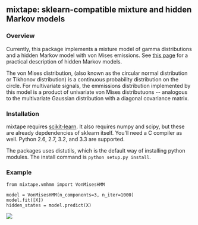 ## mixtape: sklearn-compatible mixture and hidden Markov models

### Overview

Currently, this package implements a mixture model of gamma distributions
and a hidden Markov model with von Mises emissions. See
[this page](http://scikit-learn.org/stable/modules/hmm.html) for a 
practical description of hidden Markov models.

The von Mises distribution, (also known as the circular normal
distribution or Tikhonov distribution) is a continuous probability
distribution on the circle. For multivariate signals, the emmissions
distribution implemented by this model is a product of univariate
von Mises distributuons -- analogous to the multivariate Gaussian
distribution with a diagonal covariance matrix.


### Installation
mixtape requires [scikit-learn](http://scikit-learn.org/stable/). It also
requires numpy and scipy, but these are already depdendencies of sklearn
itself. You'll need a C compiler as well. Python 2.6, 2.7, 3.2, and 3.3
are supported.

The packages uses distutils, which is the default way of installing python
modules. The install command is `python setup.py install`.

### Example

```
from mixtape.vmhmm import VonMisesHMM

model = VonMisesHMM(n_components=3, n_iter=1000)
model.fit([X])
hidden_states = model.predict(X)
```
![](https://raw.github.com/rmcgibbo/vmhmm/master/example/winddirection.py.png)
